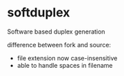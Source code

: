 # softduplex
Software based duplex generation

difference between fork and source:
- file extension now case-insensitive
- able to handle spaces in filename
